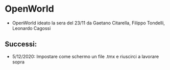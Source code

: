 # OpenWorld
- OpenWorld ideato la sera del 23/11 da Gaetano Citarella, Filippo Tondelli, Leonardo Cagossi
## Successi:
- 5/12/2020: Impostare come schermo un file .tmx e riuscirci a lavorare sopra
